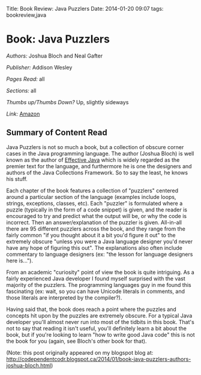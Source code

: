 Title: Book Review: Java Puzzlers
Date: 2014-01-20 09:07
tags: bookreview,java

# Book: Java Puzzlers

*Authors:* Joshua Bloch and Neal Gafter

*Publisher:* Addison Wesley

*Pages Read:* all

*Sections:* all

*Thumbs up/Thumbs Down?* Up, slightly sideways

*Link:* [Amazon](http://www.amazon.ca/JavaTM-Puzzlers-Traps-Pitfalls-Corner-ebook/dp/B001U5VJVS/ref=sr_1_1?ie=UTF8&qid=1390237560&sr=8-1&keywords=java+puzzlers)

## Summary of Content Read

Java Puzzlers is not so much a book, but a collection of obscure corner cases in the Java programming language.  The
author (Joshua Bloch) is well known as the author of [Effective Java](http://www.amazon.ca/Effective-Java-2nd-Edition-Programming-ebook/dp/B000WJOUPA/ref=pd_sim_kinc_2)
which is widely regarded as the premier text for the language, and furthermore he is one the designers and authors of
the Java Collections Framework.  So to say the least, he knows his stuff.

Each chapter of the book features a collection of "puzzlers" centered around a particular section of the language
(examples include loops, strings, exceptions, classes, etc).  Each "puzzler" is formulated where a puzzle (typically in
the form of a code snippet) is given, and the reader is encouraged to try and predict what the output will be, or why
the code is incorrect.  Then an answer/explanation of the puzzler is given.  All-in-all there are 95 different puzzlers
across the book, and they range from the fairly common "if you thought about it a bit you'd figure it out" to the
extremely obscure "unless you were a Java language designer you'd never have any hope of figuring this out".  The
explanations also often include commentary to language designers (ex: "the lesson for language designers here is...").

From an academic "curiosity" point of view the book is quite intriguing.  As a fairly experienced Java developer I found
myself surprised with the vast majority of the puzzlers.  The programming languages guy in me found this fascinating
(ex: wait, so you can have Unicode literals in comments, and those literals are interpreted by the compiler?).

Having said that, the book does reach a point where the puzzles and concepts hit upon by the puzzles are extremely
obscure.  For a typical Java developer you'll almost never run into most of the tidbits in this book.  That's not to say
that reading it isn't useful, you'll definitely learn a bit about the book, but if you're looking to learn "how to write
good Java code" this is not the book for you (again, see Bloch's other book for that).

(Note: this post originally appeared on my blogspot blog at: <http://codependentcodr.blogspot.ca/2014/01/book-java-puzzlers-authors-joshua-bloch.html>)
